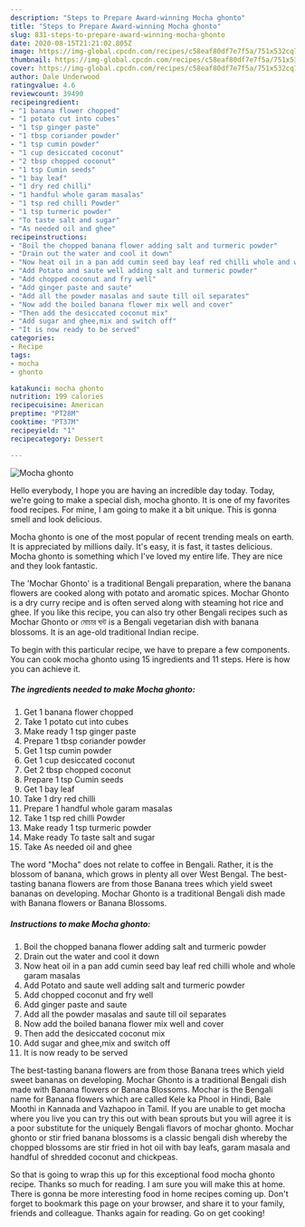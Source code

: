 ```yaml
---
description: "Steps to Prepare Award-winning Mocha ghonto"
title: "Steps to Prepare Award-winning Mocha ghonto"
slug: 831-steps-to-prepare-award-winning-mocha-ghonto
date: 2020-08-15T21:21:02.805Z
image: https://img-global.cpcdn.com/recipes/c58eaf80df7e7f5a/751x532cq70/mocha-ghonto-recipe-main-photo.jpg
thumbnail: https://img-global.cpcdn.com/recipes/c58eaf80df7e7f5a/751x532cq70/mocha-ghonto-recipe-main-photo.jpg
cover: https://img-global.cpcdn.com/recipes/c58eaf80df7e7f5a/751x532cq70/mocha-ghonto-recipe-main-photo.jpg
author: Dale Underwood
ratingvalue: 4.6
reviewcount: 39490
recipeingredient:
- "1 banana flower chopped"
- "1 potato cut into cubes"
- "1 tsp ginger paste"
- "1 tbsp coriander powder"
- "1 tsp cumin powder"
- "1 cup desiccated coconut"
- "2 tbsp chopped coconut"
- "1 tsp Cumin seeds"
- "1 bay leaf"
- "1 dry red chilli"
- "1 handful whole garam masalas"
- "1 tsp red chilli Powder"
- "1 tsp turmeric powder"
- "To taste salt and sugar"
- "As needed oil and ghee"
recipeinstructions:
- "Boil the chopped banana flower adding salt and turmeric powder"
- "Drain out the water and cool it down"
- "Now heat oil in a pan add cumin seed bay leaf red chilli whole and whole garam masalas"
- "Add Potato and saute well adding salt and turmeric powder"
- "Add chopped coconut and fry well"
- "Add ginger paste and saute"
- "Add all the powder masalas and saute till oil separates"
- "Now add the boiled banana flower mix well and cover"
- "Then add the desiccated coconut mix"
- "Add sugar and ghee,mix and switch off"
- "It is now ready to be served"
categories:
- Recipe
tags:
- mocha
- ghonto

katakunci: mocha ghonto 
nutrition: 199 calories
recipecuisine: American
preptime: "PT28M"
cooktime: "PT37M"
recipeyield: "1"
recipecategory: Dessert

---
```



![Mocha ghonto](https://img-global.cpcdn.com/recipes/c58eaf80df7e7f5a/751x532cq70/mocha-ghonto-recipe-main-photo.jpg)

Hello everybody, I hope you are having an incredible day today. Today, we're going to make a special dish, mocha ghonto. It is one of my favorites food recipes. For mine, I am going to make it a bit unique. This is gonna smell and look delicious.

Mocha ghonto is one of the most popular of recent trending meals on earth. It is appreciated by millions daily. It's easy, it is fast, it tastes delicious. Mocha ghonto is something which I've loved my entire life. They are nice and they look fantastic.

The &#39;Mochar Ghonto&#39; is a traditional Bengali preparation, where the banana flowers are cooked along with potato and aromatic spices. Mochar Ghonto is a dry curry recipe and is often served along with steaming hot rice and ghee. If you like this recipe, you can also try other Bengali recipes such as Mochar Ghonto or মোচার ঘন্ট is a Bengali vegetarian dish with banana blossoms. It is an age-old traditional Indian recipe.


To begin with this particular recipe, we have to prepare a few components. You can cook mocha ghonto using 15 ingredients and 11 steps. Here is how you can achieve it.

<!--inarticleads1-->

##### The ingredients needed to make Mocha ghonto:

1. Get 1 banana flower chopped
1. Take 1 potato cut into cubes
1. Make ready 1 tsp ginger paste
1. Prepare 1 tbsp coriander powder
1. Get 1 tsp cumin powder
1. Get 1 cup desiccated coconut
1. Get 2 tbsp chopped coconut
1. Prepare 1 tsp Cumin seeds
1. Get 1 bay leaf
1. Take 1 dry red chilli
1. Prepare 1 handful whole garam masalas
1. Take 1 tsp red chilli Powder
1. Make ready 1 tsp turmeric powder
1. Make ready To taste salt and sugar
1. Take As needed oil and ghee


The word &#34;Mocha&#34; does not relate to coffee in Bengali. Rather, it is the blossom of banana, which grows in plenty all over West Bengal. The best-tasting banana flowers are from those Banana trees which yield sweet bananas on developing. Mochar Ghonto is a traditional Bengali dish made with Banana flowers or Banana Blossoms. 

<!--inarticleads2-->

##### Instructions to make Mocha ghonto:

1. Boil the chopped banana flower adding salt and turmeric powder
1. Drain out the water and cool it down
1. Now heat oil in a pan add cumin seed bay leaf red chilli whole and whole garam masalas
1. Add Potato and saute well adding salt and turmeric powder
1. Add chopped coconut and fry well
1. Add ginger paste and saute
1. Add all the powder masalas and saute till oil separates
1. Now add the boiled banana flower mix well and cover
1. Then add the desiccated coconut mix
1. Add sugar and ghee,mix and switch off
1. It is now ready to be served


The best-tasting banana flowers are from those Banana trees which yield sweet bananas on developing. Mochar Ghonto is a traditional Bengali dish made with Banana flowers or Banana Blossoms. Mochar is the Bengali name for Banana flowers which are called Kele ka Phool in Hindi, Bale Moothi in Kannada and Vazhapoo in Tamil. If you are unable to get mocha where you live you can try this out with bean sprouts but you will agree it is a poor substitute for the uniquely Bengali flavors of mochar ghonto. Mochar ghonto or stir fried banana blossoms is a classic bengali dish whereby the chopped blossoms are stir fried in hot oil with bay leafs, garam masala and handful of shredded coconut and chickpeas. 

So that is going to wrap this up for this exceptional food mocha ghonto recipe. Thanks so much for reading. I am sure you will make this at home. There is gonna be more interesting food in home recipes coming up. Don't forget to bookmark this page on your browser, and share it to your family, friends and colleague. Thanks again for reading. Go on get cooking!
